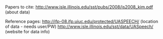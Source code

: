 Papers to cite: 
http://www.isle.illinois.edu/sst/pubs/2008/is2008_kim.pdf (about data)

Reference pages:
http://ifp-08.ifp.uiuc.edu/protected/UASPEECH/ (location of data - needs user/PW)
http://www.isle.illinois.edu/sst/data/UASpeech/ (website for data info)



